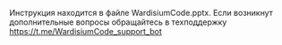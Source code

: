 Инструкция находится в файле WardisiumCode.pptx.
   Если возникнут дополнительные вопросы обращайтесь в техподдержку https://t.me/WardisiumCode_support_bot
